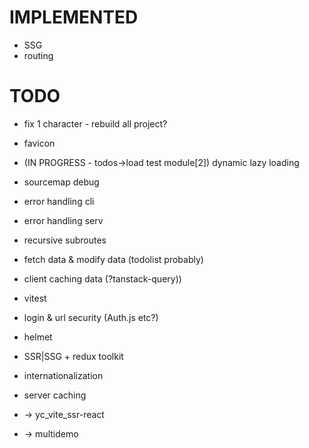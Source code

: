 # IMPLEMENTED

* SSG
* routing

# TODO
 * fix 1 character - rebuild all project?

 * favicon

 * (IN PROGRESS - todos->load test module[2]) dynamic lazy loading
 * sourcemap debug

 * error handling cli
 * error handling serv

 * recursive subroutes

 * fetch data & modify data (todolist probably)
 * client caching data (?tanstack-query))

 * vitest

 * login & url security (Auth.js etc?)
 * helmet

 * SSR|SSG + redux toolkit

 * internationalization

 * server caching

 * -> yc_vite_ssr-react
 * -> multidemo
